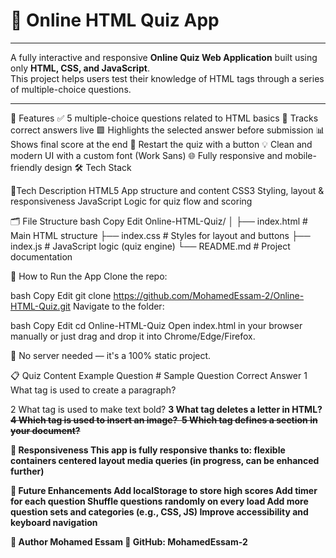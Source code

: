 
# 🧠 Online HTML Quiz App
----------------------------
A fully interactive and responsive **Online Quiz Web Application** built using only **HTML, CSS, and JavaScript**.  
This project helps users test their knowledge of HTML tags through a series of multiple-choice questions.

---

🎯 Features
✅ 5 multiple-choice questions related to HTML basics
🧠 Tracks correct answers live
🟩 Highlights the selected answer before submission
📊 Shows final score at the end
🔁 Restart the quiz with a button
💡 Clean and modern UI with a custom font (Work Sans)
🌐 Fully responsive and mobile-friendly design
🛠️ Tech Stack


🎯Tech	Description
HTML5	App structure and content
CSS3	Styling, layout & responsiveness
JavaScript	Logic for quiz flow and scoring

🗂️ File Structure
bash
Copy
Edit
Online-HTML-Quiz/
│
├── index.html         # Main HTML structure
├── index.css          # Styles for layout and buttons
├── index.js           # JavaScript logic (quiz engine)
└── README.md          # Project documentation

🚀 How to Run the App
Clone the repo:

bash
Copy
Edit
git clone https://github.com/MohamedEssam-2/Online-HTML-Quiz.git
Navigate to the folder:

bash
Copy
Edit
cd Online-HTML-Quiz
Open index.html in your browser manually
or just drag and drop it into Chrome/Edge/Firefox.

📌 No server needed — it's a 100% static project.

📋 Quiz Content Example
Question #	Sample Question	Correct Answer
1	What tag is used to create a paragraph?	<p>
2	What tag is used to make text bold?	<b>
3	What tag deletes a letter in HTML?	<del>
4	Which tag is used to insert an image?	<img>
5	Which tag defines a section in your document?	<div>

📱 Responsiveness
This app is fully responsive thanks to:
flexible containers
centered layout
media queries (in progress, can be enhanced further)

📌 Future Enhancements
 Add localStorage to store high scores
 Add timer for each question
 Shuffle questions randomly on every load
 Add more question sets and categories (e.g., CSS, JS)
 Improve accessibility and keyboard navigation

🙋 Author
Mohamed Essam
🔗 GitHub: MohamedEssam-2

